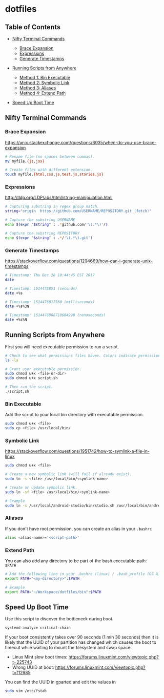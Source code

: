 # dotfiles

## Table of Contents
- [Nifty Terminal Commands](#nifty-terminal-commands)
  * [Brace Expansion](#brace-expansion)
  * [Expressions](#expressions)
  * [Generate Timestamps](#generate-timestamps)

- [Running Scripts from Anywhere](#running-scripts-from-anywhere)
  * [Method 1: Bin Executable](#bin-executable)
  * [Method 2: Symbolic Link](#symbolic-link)
  * [Method 3: Aliases](#aliases)
  * [Method 4: Extend Path](#extend-path)

- [Speed Up Boot Time](#speed-up-boot-time)

## Nifty Terminal Commands

### Brace Expansion
https://unix.stackexchange.com/questions/6035/when-do-you-use-brace-expansion
```bash
# Rename file (no spaces between commas).
mv myfile.{js,jsx}

# Create files with different extension.
touch myfile.{html,css,js,test.js,stories.js}
```

### Expressions
http://tldp.org/LDP/abs/html/string-manipulation.html

```bash
# Capturing substring in regex group match.
string="origin  https://github.com/USERNAME/REPOSITORY.git (fetch)"

# Capture the substring USERNAME
echo $(expr "$string" : .*github.com/'\(.*\)'/)

# Capture the substring REPOSITORY
echo $(expr "$string" : .*/'\(.*\).git')
```

### Generate Timestamps
https://stackoverflow.com/questions/1204669/how-can-i-generate-unix-timestamps

```bash
# Timestamp: Thu Dec 28 10:44:45 EST 2017
date

# Timestamp: 1514475851 (seconds)
date +%s

# Timestamp: 1514476017560 (milliseconds)
date +%s%3N

# Timestamp: 1514476088710684990 (nanoseconds)
date +%s%N
```

## Running Scripts from Anywhere

First you will need executable permission to run a script.

```bash
# Check to see what permissions files havev. Colors indicate permissions.
ls -la

# Grant user executable permission.
sudo chmod u+x <file-or-dir>
sudo chmod u+x script.sh

# Then run the script.
./script.sh
```

### Bin Executable
Add the script to your local bin directory with executable permission.

```bash
sudo chmod u+x <file>
sudo cp <file> /usr/local/bin/
```

### Symbolic Link
https://stackoverflow.com/questions/1951742/how-to-symlink-a-file-in-linux

```bash
sudo chmod u+x <file>

# Create a new symbolic link (will fail if already exist).
sudo ln -s <file> /usr/local/bin/<symlink-name>

# Create or update symbolic link.
sudo ln -sf <file> /usr/local/bin/<symlink-name>

# Example
sudo ln -s /usr/local/android-studio/bin/studio.sh /usr/local/bin/android-studio
```

### Aliases
If you don't have root permission, you can create an alias in your `.bashrc`

```bash
alias <alias-name>='<script-path>'
```

### Extend Path

You can also add any directory to be part of the bash executable path: `$PATH`

```bash
# Add the following line in your .bashrc (linux) / .bash_profile (OS X)
export PATH="<my-directory>":$PATH

# Example
export PATH="~/Workspace/dotfiles/bin":$PATH
```

## Speed Up Boot Time

Use this script to discover the bottleneck during boot.
```bash
systemd-analyze critical-chain
```

If your boot consistently takes over 90 seconds (1 min 30 seconds) then it
is likely that the UUID of your partition has changed which causes the boot
to timeout while waiting to mount the filesystem and swap space.

- Linux Mint slow boot times: https://forums.linuxmint.com/viewtopic.php?t=225743
- Wrong UUID at boot: https://forums.linuxmint.com/viewtopic.php?t=112685

You can find the UUID in gparted and edit the values in

```bash
sudo vim /etc/fstab
```

